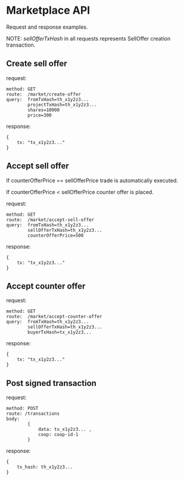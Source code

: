 # Marketplace API

Request and response examples.

NOTE: <i>sellOfferTxHash</i> in all requests represents SellOffer creation transaction. 

## Create sell offer

request:
```
method: GET
route:  /market/create-offer
query:  fromTxHash=th_x1y2z3...
        projectTxHash=th_x1y2z3...
        shares=10000
        price=300
```
response:
```
{
    tx: "tx_x1y2z3..."
}
```

## Accept sell offer

If counterOfferPrice == sellOfferPrice trade is automatically executed.

If counterOfferPrice <  sellOfferPrice counter offer is placed.

request:
```
method: GET
route:  /market/accept-sell-offer
query:  fromTxHash=th_x1y2z3...
        sellOfferTxHash=th_x1y2z3...
        counterOfferPrice=500
```
response:
```
{
    tx: "tx_x1y2z3..."
}
```

## Accept counter offer

request:
```
method: GET
route:  /market/accept-counter-offer
query:  fromTxHash=th_x1y2z3...
        sellOfferTxHash=th_x1y2z3...
        buyerTxHash=tx_x1y2z3...
```
response:
```
{
    tx: "tx_x1y2z3..."
}
```

## Post signed transaction

request:
```
method: POST
route: /transactions
body: 
        {
            data: tx_x1y2z3... ,
            coop: coop-id-1
        }
```
response:
```
{
    tx_hash: th_x1y2z3...
}
```



